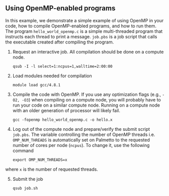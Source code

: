 ## Using OpenMP-enabled programs

In this example, we demonstrate a simple example of using OpenMP
in your code, how to compile OpenMP-enabled programs, and how to
run them.  The program `hello_world_openmp.c` is a simple multi-threaded
program that instructs each thread to print a message.  `job.pbs`
is a job script that calls the executable created after compiling
the program.

1.  Request an interactive job.
All compilation should be done on a compute node.

        qsub -I -l select=1:ncpus=1,walltime=2:00:00

2.  Load modules needed for compilation

        module load gcc/4.8.1

3.  Compile the code with OpenMP.
If you use any optimization flags (e.g., `-O2, -O3`) when
compiling on a compute node, you will probably have to run your
code on a similar compute node.  Running on a compute node with
an older generation of processor will likely fail.

        gcc -fopenmp hello_world_openmp.c -o hello.x

4.  Log out of the compute node and
prepare/verify the submit script `job.pbs`.  The variable
controlling the number of OpenMP threads i.e. `OMP_NUM_THREADS`
is automatically set on Palmetto to the requested number of
cores per node (`ncpus`).  To change it, use the following
command

        export OMP_NUM_THREADS=x

where `x` is the number of requested threads.

5.  Submit the job

        qsub job.sh

